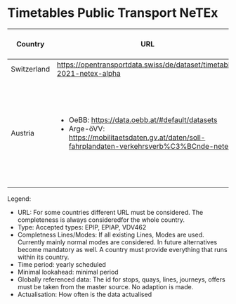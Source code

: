 
# Timetables Public Transport NeTEx
| Country | URL | Type | Rating | Completeness Lines/Modes | Time period |Minimal lookahead|Globally referenced data| Actualisation |License|Remarks|Contact|
|--|--|--|--|--|--|--|--|--|--|--|--|
| Switzerland | https://opentransportdata.swiss/de/dataset/timetable-2021-netex-alpha | Callbased | 70%  | Complete  | year  |60d|no|1w|open|timetable year based files. local master data|opendata@sbb.ch|
| Austria | <ul><li>OeBB: https://data.oebb.at/#default/datasets</li><li>Arge-öVV: https://mobilitaetsdaten.gv.at/daten/soll-fahrplandaten-verkehrsverb%C3%BCnde-netex</li></ul>  | Proprietary | 50%  | Incomplete  | year  |0d|no|90d|timetable year based files. Westbahn and other privately owned railway is missing.The Arge-öVV license is not open.|OeBB: OpenData@oebb.at <br>Arge-öVV: https://mobilitaetsdaten.gv.at/kontakt/356/Soll-Fahrplandaten%20Verkehrsverb%C3%BCnde%20(NeTEx)|



Legend:
* URL: For some countries different URL must be considered. The completeness is always consideredfor the whole country.
* Type: Accepted types: EPIP, EPIAP, VDV462
* Completness Lines/Modes: If all existing Lines, Modes are used. Currently mainly normal modes are considered. In future alternatives become mandatory as well. A country must provide everything that runs within its country.
* Time period: yearly scheduled
* Minimal lookahead: minimal period
* Globally referenced data: The id for stops, quays, lines, journeys, offers must be taken from the master source. No adaption is made.
* Actualisation: How often is the data actualised
